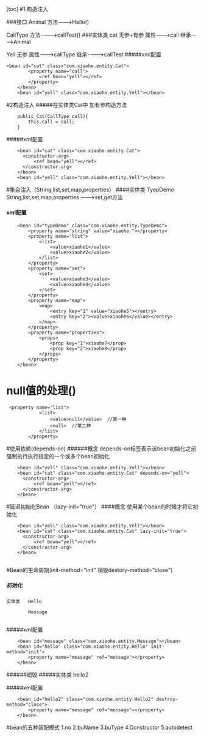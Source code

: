 
[toc]
#1.构造注入

###接口
Animal    方法--->Hello()

CallType    方法---->callTest()
###实体类
cat       无参+有参     属性--->call    继承---->Animal

Yell       无参  属性--->callType    继承---->callTest
 #####xml配置
```
<bean id="cat" class="com.xiaohe.entity.Cat">
        <property name="call">
            <ref bean="yell"></ref>
        </property>
    </bean>
    <bean id="yell" class="com.xiaohe.entity.Yell"></bean>
```
#2构造注入
#####在实体类Cat中  加有参构造方法
```
    public Cat(CallType call){
        this.call = call;
    }
```
#####xml配置
```
    <bean id="cat" class="com.xiaohe.entity.Cat">
      <constructor-arg>
          <ref bean="yell"></ref>
      </constructor-arg>
    </bean>
    <bean id="yell" class="com.xiaohe.entity.Yell"></bean>
```

#集合注入（String,list,set,map,properties）
####实体类
TyepDemo    String,list,set,map,properties --->set,get方法

#### xml配置
```
    <bean id="typeDemo" class="com.xiaohe.entity.TypeDemo">
        <property name="string" value="xiaohe "></property>
        <property name="list">
            <list>
                <value>xiaohe1</value>
                <value>xiaohe2</value>
            </list>
        </property>
        <property name="set">
            <set>
                <value>xiaohe3</value>
                <value>xiaohe4</value>
            </set>
        </property>
        <property name="map">
            <map>
                <entry key="1" value="xiaohe5"></entry>
                <entry key="2"><value>xiaohe6</value></entry>
            </map>
        </property>
        <property name="properties">
            <props>
                <prop key="1">xiaohe7</prop>
                <prop key="2">xiaohe8</prop>
            </props>
        </property>
    </bean>
```
# null值的处理(<null>)
```
 <property name="list">
            <list>
                <value>null</value>  //第一种
                <null>  //第二种
            </list>
        </property>
```
#使用依赖(depends-on)
######概念
depends-on标签表示该bean初始化之前强制执行执行指定的一个或多个bean初始化
```
    <bean id="yell" class="com.xiaohe.entity.Yell"></bean>
    <bean id="cat" class="com.xiaohe.entity.Cat" depends-on="yell">
      <constructor-arg>
          <ref bean="yell"></ref>
      </constructor-arg>
    </bean>
```
#延迟初始化Bean （lazy-init="true"）
####概念
使用某个bean的时候才将它初始化
```\
    <bean id="yell" class="com.xiaohe.entity.Yell"></bean>
    <bean id="cat" class="com.xiaohe.entity.Cat" lazy-init="true">
      <constructor-arg>
          <ref bean="yell"></ref>
      </constructor-arg>
    </bean>
   
```
#Bean的生命周期(init-method="init"   销毁destory-method="close")
##### 初始化
```
实体类   Hello
            
        Message
        
```

#####xml配置
```
    <bean id="message" class="com.xiaohe.entity.Message"></bean>
    <bean id="hello" class="com.xiaohe.entity.Hello" init-method="init">
        <property name="message" ref="message"></property>
    </bean>
```

######销毁
#####实体类
hello2

#####xml配置
```
    <bean id="hello2" class="com.xiaohe.entity.Hello2" destroy-method="close">
        <property name="message" ref="message"></property>
    </bean>

```
#bean的五种装配模式
1.no
2.buName
3.buType
4.Constructor
5.autodetect